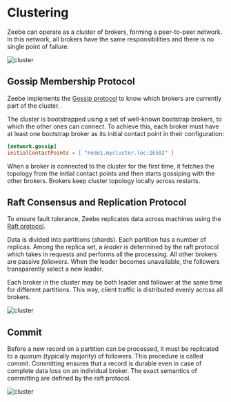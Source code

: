 # Clustering

Zeebe can operate as a cluster of brokers, forming a peer-to-peer network.
In this network, all brokers have the same responsibilities and there is no single point of failure.

![cluster](/basics/cluster.png)

## Gossip Membership Protocol

Zeebe implements the [Gossip protocol](https://en.wikipedia.org/wiki/Gossip_protocol) to know which brokers are currently part of the cluster.

The cluster is bootstrapped using a set of well-known bootstrap brokers, to which the other ones can connect. To achieve this, each broker must have at least one bootstrap broker as its initial contact point in their configuration:

```toml
[network.gossip]
initialContactPoints = [ "node1.mycluster.loc:26502" ]
```

When a broker is connected to the cluster for the first time, it fetches the topology from the initial contact points and then starts gossiping with the other brokers. Brokers keep cluster topology locally across restarts.

## Raft Consensus and Replication Protocol

To ensure fault tolerance, Zeebe replicates data across machines using the [Raft protocol](https://en.wikipedia.org/wiki/Raft_(computer_science)).

Data is divided into partitions (shards). Each partition has a number of replicas. Among the replica set, a *leader* is determined by the raft protocol which takes in requests and performs all the processing. All other brokers are passive *followers*. When the leader becomes unavailable, the followers transparently select a new leader.

Each broker in the cluster may be both leader and follower at the same time for different partitions. This way, client traffic is distributed evenly across all brokers.

![cluster](/basics/data-distribution.png)

## Commit

Before a new record on a partition can be processed, it must be replicated to a quorum (typically majority) of followers. This procedure is called *commit*. Committing ensures that a record is durable even in case of complete data loss on an individual broker. The exact semantics of committing are defined by the raft protocol.

![cluster](/basics/commit.png)
